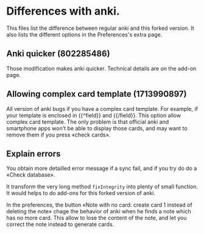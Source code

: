 # Differences with anki.
This files list the difference between regular anki and this forked
version. It also lists the different options in the Preferences's extra page.

## Anki quicker (802285486)
Those modification makes anki quicker. Technical details are on the
add-on page.

## Allowing complex card template (1713990897)
All version of anki bugs if you have a complex card template. For example,
if your template is enclosed in {{^field}} and {{/field}}. This option
allow complex card template. The only problem is that official anki
and smartphone apps won't be able to display those cards, and may want
to remove them if you press «check cards».

## Explain errors
You obtain more detailled error message if a sync fail, and if you try
do do a «Check database».

It transform the very long method `fixIntegrity` into plenty of small
function. It would helps to do add-ons for this forked version of anki.

In the preferences, the button «Note with no card: create card 1
instead of deleting the note» chage the behavior of anki when he finds
a note which has no more card. This allow to lose the content of the
note, and let you correct the note instead to generate cards.
